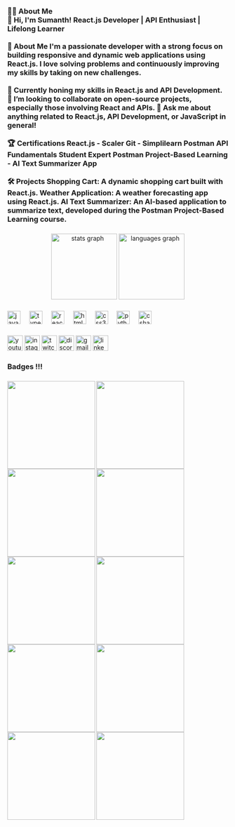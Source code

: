 <h3 align="left">👩‍💻 About Me<br>👋 Hi, I'm Sumanth! React.js Developer | API Enthusiast | Lifelong Learner<br><br>🚀 About Me I'm a passionate developer with a strong focus on building responsive and dynamic web applications using React.js. I love solving problems and continuously improving my skills by taking on new challenges.<br><br>🌱 Currently honing my skills in React.js and API Development. 👯 I’m looking to collaborate on open-source projects, especially those involving React and APIs. 💬 Ask me about anything related to React.js, API Development, or JavaScript in general!<br><br>🏆 Certifications React.js - Scaler Git - Simplilearn Postman API Fundamentals Student Expert Postman Project-Based Learning - AI Text Summarizer App<br><br>🛠️ Projects Shopping Cart: A dynamic shopping cart built with React.js. Weather Application: A weather forecasting app using React.js. AI Text Summarizer: An AI-based application to summarize text, developed during the Postman Project-Based Learning course.</h3>

###

<div align="center">
  <img src="https://github-readme-stats.vercel.app/api?username=Sumanth077s&hide_title=false&hide_rank=false&show_icons=true&include_all_commits=true&count_private=true&disable_animations=false&theme=dracula&locale=en&hide_border=false" height="150" alt="stats graph"  />
  <img src="https://github-readme-stats.vercel.app/api/top-langs?username=Sumanth077s&locale=en&hide_title=false&layout=compact&card_width=320&langs_count=5&theme=dracula&hide_border=false" height="150" alt="languages graph"  />
</div>

###

<div align="left">
  <img src="https://cdn.jsdelivr.net/gh/devicons/devicon/icons/javascript/javascript-original.svg" height="30" alt="javascript logo"  />
  <img width="12" />
  <img src="https://cdn.jsdelivr.net/gh/devicons/devicon/icons/typescript/typescript-original.svg" height="30" alt="typescript logo"  />
  <img width="12" />
  <img src="https://cdn.jsdelivr.net/gh/devicons/devicon/icons/react/react-original.svg" height="30" alt="react logo"  />
  <img width="12" />
  <img src="https://cdn.jsdelivr.net/gh/devicons/devicon/icons/html5/html5-original.svg" height="30" alt="html5 logo"  />
  <img width="12" />
  <img src="https://cdn.jsdelivr.net/gh/devicons/devicon/icons/css3/css3-original.svg" height="30" alt="css3 logo"  />
  <img width="12" />
  <img src="https://cdn.jsdelivr.net/gh/devicons/devicon/icons/python/python-original.svg" height="30" alt="python logo"  />
  <img width="12" />
  <img src="https://cdn.jsdelivr.net/gh/devicons/devicon/icons/csharp/csharp-original.svg" height="30" alt="csharp logo"  />
</div>

###

<div align="left">
  <img src="https://img.shields.io/static/v1?message=Youtube&logo=youtube&label=&color=FF0000&logoColor=white&labelColor=&style=for-the-badge" height="35" alt="youtube logo"  />
  <img src="https://img.shields.io/static/v1?message=Instagram&logo=instagram&label=&color=E4405F&logoColor=white&labelColor=&style=for-the-badge" height="35" alt="instagram logo"  />
  <img src="https://img.shields.io/static/v1?message=Twitch&logo=twitch&label=&color=9146FF&logoColor=white&labelColor=&style=for-the-badge" height="35" alt="twitch logo"  />
  <img src="https://img.shields.io/static/v1?message=Discord&logo=discord&label=&color=7289DA&logoColor=white&labelColor=&style=for-the-badge" height="35" alt="discord logo"  />
  <img src="https://img.shields.io/static/v1?message=Gmail&logo=gmail&label=&color=D14836&logoColor=white&labelColor=&style=for-the-badge" height="35" alt="gmail logo"  />
  <img src="https://img.shields.io/static/v1?message=LinkedIn&logo=linkedin&label=&color=0077B5&logoColor=white&labelColor=&style=for-the-badge" height="35" alt="linkedin logo"  />
</div>

###

<h3 align="left">Badges !!!</h3>

###

<img align="left" height="200" src="https://images.credly.com/size/340x340/images/3d10b5f5-387d-4cbf-98ec-a418231fb157/image.png"  />

###

<img align="left" height="200" src="https://images.credly.com/size/340x340/images/a9d0fe89-a11c-4266-8940-9eca7762b294/image.png"  />

###

<img align="left" height="200" src="https://images.credly.com/size/340x340/images/aaf2d039-1b58-47f4-9d8c-dc94f686ca2f/image.png"  />

###

<img align="left" height="200" src="https://images.credly.com/size/340x340/images/99ac9d76-89ad-42d9-abad-0b3167c4c566/image.png"  />

###

<img align="left" height="200" src="https://images.credly.com/size/340x340/images/9a0255eb-a47d-4f3a-9611-243bfe3eb9e4/image.png"  />

###

<img align="left" height="200" src="https://images.credly.com/size/340x340/images/e747147a-9300-4795-8b38-704a133bed88/Coursera_20Front_20end_20Development_20with_20React_20V2.png"  />

###

<img align="left" height="200" src="https://images.credly.com/size/340x340/images/43eabfbc-06d4-4633-9be0-0f56cfbdb607/image.png"  />

###

<img align="left" height="200" src="https://images.credly.com/size/340x340/images/40bee502-a5b3-4365-90e7-57eed5067594/image.png"  />

###

<img align="left" height="200" src="https://images.credly.com/size/340x340/images/eaaf4a45-b93e-41d1-91d3-d331c6210314/image.png"  />

###

<img align="left" height="200" src="https://images.credly.com/size/340x340/images/1b67aaf9-670d-4c92-8d51-7ac1190f0a42/image.png"  />

###

